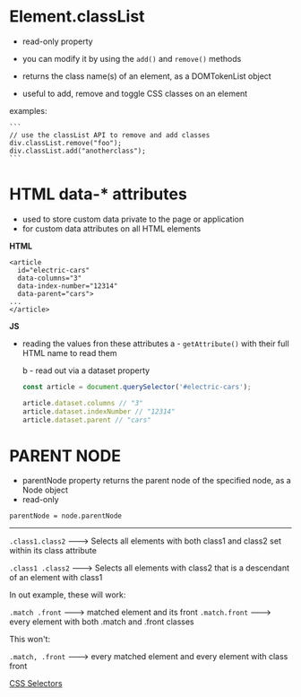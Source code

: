 # Element.classList

- read-only property
- you can modify it by using the `add()` and `remove()` methods

- returns the class name(s) of an element, as a DOMTokenList object
- useful to add, remove and toggle CSS classes on an element

examples: 

    ```
    // use the classList API to remove and add classes
    div.classList.remove("foo");
    div.classList.add("anotherclass");
    ```


# HTML data-* attributes

- used to store custom data private to the page or application
- for custom data attributes on all HTML elements

**HTML**
  ```
  <article
    id="electric-cars"
    data-columns="3"
    data-index-number="12314"
    data-parent="cars">
  ...
  </article>
  ```

**JS**
- reading the values fron these attributes
  a - `getAttribute()` with their full HTML name to read them

  b - read out via a dataset property

  ```js
  const article = document.querySelector('#electric-cars');

  article.dataset.columns // "3"
  article.dataset.indexNumber // "12314"
  article.dataset.parent // "cars"
  ```

# PARENT NODE

- parentNode property returns the parent node of the specified node, as a Node object
- read-only

`parentNode = node.parentNode`

---

`.class1.class2`  --->	Selects all elements with both class1 and class2 set within its class attribute

`.class1 .class2`	 ---> Selects all elements with class2 that is a descendant of an element with class1 

In out example, these will work: 

  `.match .front` ---> matched element and its front
  `.match.front` ---> every element with both .match and .front classes

This won't:

  `.match, .front` ---> every matched element and every element with class front

[CSS Selectors](https://www.w3schools.com/cssref/css_selectors.asp)